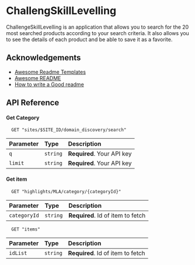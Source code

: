 
# ChallengSkillLevelling

ChallengeSkillLevelling is an application that allows you to search for the 20 most searched products according to your search criteria. It also allows you to see the details of each product and be able to save it as a favorite.


## Acknowledgements

 - [Awesome Readme Templates](https://awesomeopensource.com/project/elangosundar/awesome-README-templates)
 - [Awesome README](https://github.com/matiassingers/awesome-readme)
 - [How to write a Good readme](https://bulldogjob.com/news/449-how-to-write-a-good-readme-for-your-github-project)


## API Reference

#### Get Category

```http
  GET "sites/$SITE_ID/domain_discovery/search"
```

| Parameter | Type     | Description                |
| :-------- | :------- | :------------------------- |
| `q` | `string` | **Required**. Your API key |
| `limit` | `string` | **Required**. Your API key |

#### Get item

```http
  GET "highlights/MLA/category/{categoryId}"
```

| Parameter | Type     | Description                       |
| :-------- | :------- | :-------------------------------- |
| `categoryId`      | `string` | **Required**. Id of item to fetch |

```http
  GET "items"
```

| Parameter | Type     | Description                       |
| :-------- | :------- | :-------------------------------- |
| `idList`      | `string` | **Required**. Id of item to fetch |

